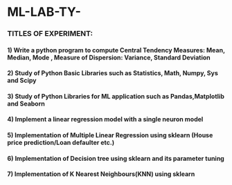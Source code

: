 # ML-LAB-TY-
### TITLES OF EXPERIMENT:
#### 1) Write a python program to compute Central Tendency Measures: Mean, Median, Mode , Measure of Dispersion: Variance, Standard Deviation
#### 2) Study of Python Basic Libraries such as Statistics, Math, Numpy, Sys and Scipy
#### 3) Study of Python Libraries for ML application such as Pandas,Matplotlib and Seaborn
#### 4) Implement a linear regression model with a single neuron model
#### 5) Implementation of Multiple Linear Regression using sklearn (House price prediction/Loan defaulter etc.)
#### 6) Implementation of Decision tree using sklearn and its parameter tuning
#### 7) Implementation of K Nearest Neighbours(KNN) using sklearn
